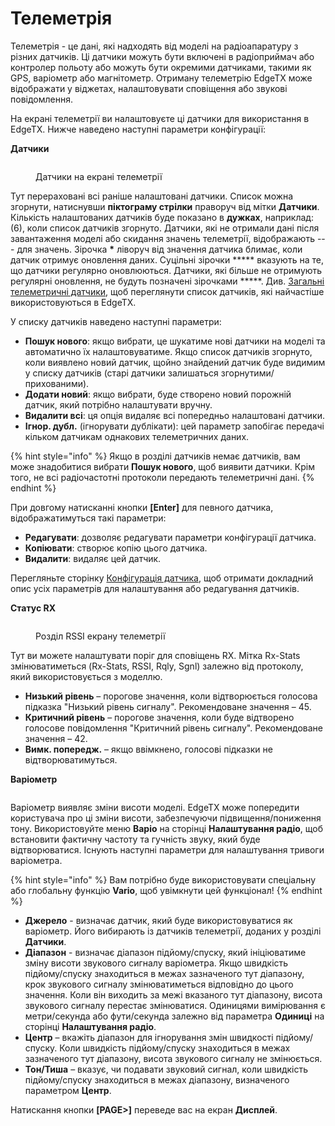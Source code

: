 # Телеметрія

Телеметрія - це дані, які надходять від моделі на радіоапаратуру з різних датчиків. Ці датчики можуть бути включені в радіоприймач або контролер польоту або можуть бути окремими датчиками, такими як GPS, варіометр або магнітометр. Отриману телеметрію EdgeTX може відображати у віджетах, налаштовувати сповіщення або звукові повідомлення.

На екрані телеметрії ви налаштовуєте ці датчики для використання в EdgeTX. Нижче наведено наступні параметри конфігурації:

**Датчики**

<figure><img src="../../../.gitbook/assets/bwtelemetry4 (2).png" alt=""><figcaption><p>Датчики на екрані телеметрії</p></figcaption></figure>

Тут перераховані всі раніше налаштовані датчики. Список можна згорнути, натиснувши **піктограму стрілки** праворуч від мітки **Датчики**. Кількість налаштованих датчиків буде показано в **дужках**, наприклад: (6), коли список датчиків згорнуто. Датчики, які не отримали дані після завантаження моделі або скидання значень телеметрії, відображають --- для значень. Зірочка **\*** ліворуч від значення датчика блимає, коли датчик отримує оновлення даних. Суцільні зірочки \*\*\*\*\* вказують на те, що датчики регулярно оновлюються. Датчики, які більше не отримують регулярні оновлення, не будуть позначені зірочками \*\*\*\*\*. Див. [Загальні телеметричні датчики](../../../color-radios/model-settings/telemetry/common-telemetry-sensors.md), щоб переглянути список датчиків, які найчастіше використовуються в EdgeTX.

У списку датчиків наведено наступні параметри:

* **Пошук нового**: якщо вибрати, це шукатиме нові датчики на моделі та автоматично їх налаштовуватиме. Якщо список датчиків згорнуто, коли виявлено новий датчик, щойно знайдений датчик буде видимим у списку датчиків (старі датчики залишаться згорнутими/прихованими).
* **Додати новий**: якщо вибрати, буде створено новий порожній датчик, який потрібно налаштувати вручну.
* **Видалити всі**: ця опція видаляє всі попередньо налаштовані датчики.
* **Ігнор. дубл.** (ігнорувати дублікати): цей параметр запобігає передачі кільком датчикам однакових телеметричних даних.

{% hint style="info" %}
Якщо в розділі датчиків немає датчиків, вам може знадобитися вибрати **Пошук нового**, щоб виявити датчики. Крім того, не всі радіочастотні протоколи передають телеметричні дані.
{% endhint %}

При  довгому  натисканні кнопки **\[Enter]** для певного датчика, відображатимуться такі параметри:

* **Редагувати**: дозволяє редагувати параметри конфігурації датчика.
* **Копіювати**: створює копію цього датчика.
* **Видалити**: видаляє цей датчик.

Перегляньте сторінку [Конфігурація датчика](sensor-configuration-options.md), щоб отримати докладний опис усіх параметрів для налаштування або редагування датчиків.

**Статус RX**

<figure><img src="../../../.gitbook/assets/bwtelemetry1.png" alt=""><figcaption><p>Розділ  RSSI екрану телеметрії</p></figcaption></figure>

Тут ви можете налаштувати поріг для сповіщень RX. Мітка Rx-Stats змінюватиметься (Rx-Stats, RSSI, Rqly, Sgnl) залежно від протоколу, який використовується з моделлю.

* **Низький рівень** – порогове значення, коли відтворюється голосова підказка "Низький рівень сигналу". Рекомендоване значення – 45.
* **Критичний рівень** – порогове значення, коли буде відтворено голосове повідомлення "Критичний рівень сигналу". Рекомендоване значення – 42.
* **Вимк. попередж.** – якщо ввімкнено, голосові підказки не відтворюватимуться.

**Варіометр**

<figure><img src="../../../.gitbook/assets/bwtelemetry3.png" alt=""><figcaption></figcaption></figure>

Варіометр виявляє зміни висоти моделі. EdgeTX може попередити користувача про ці зміни висоти, забезпечуючи підвищення/пониження тону. Використовуйте меню **Варіо** на сторінці **Налаштування радіо**, щоб встановити фактичну частоту та гучність звуку, який буде відтворюватися. Існують наступні параметри для налаштування тривоги варіометра.

{% hint style="info" %}
Вам потрібно буде використовувати спеціальну або глобальну функцію **Vario**, щоб увімкнути цей функціонал!
{% endhint %}

* **Джерело** - визначає датчик, який буде використовуватися як варіометр. Його вибирають із датчиків телеметрії, доданих у розділі **Датчики**.
* **Діапазон** - визначає діапазон підйому/спуску, який ініціюватиме зміну висоти звукового сигналу варіометра. Якщо швидкість підйому/спуску знаходиться в межах зазначеного тут діапазону, крок звукового сигналу змінюватиметься відповідно до цього значення. Коли він виходить за межі вказаного тут діапазону, висота звукового сигналу перестає змінюватися. Одиницями вимірювання є метри/секунда або фути/секунда залежно від параметра **Одиниці** на сторінці **Налаштування радіо**.
* **Центр** – вкажіть діапазон для ігнорування змін швидкості підйому/спуску. Коли швидкість підйому/спуску знаходиться в межах зазначеного тут діапазону, висота звукового сигналу не змінюється.
* **Тон/Тиша** – вказує, чи подавати звуковий сигнал, коли швидкість підйому/спуску знаходиться в межах діапазону, визначеного  параметром **Центр**.

Натискання кнопки **\[PAGE>]** переведе вас на екран **Дисплей**.
